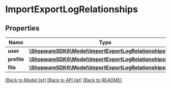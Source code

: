 # ImportExportLogRelationships

## Properties
Name | Type | Description | Notes
------------ | ------------- | ------------- | -------------
**user** | [**\ShopwareSDK6\Model\ImportExportLogRelationshipsUser**](ImportExportLogRelationshipsUser.md) |  | [optional] 
**profile** | [**\ShopwareSDK6\Model\ImportExportLogRelationshipsProfile**](ImportExportLogRelationshipsProfile.md) |  | [optional] 
**file** | [**\ShopwareSDK6\Model\ImportExportLogRelationshipsFile**](ImportExportLogRelationshipsFile.md) |  | [optional] 

[[Back to Model list]](../../README.md#documentation-for-models) [[Back to API list]](../../README.md#documentation-for-api-endpoints) [[Back to README]](../../README.md)

